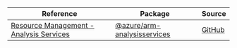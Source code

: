 | Reference | Package | Source |
|---|---|---|
|[Resource Management - Analysis Services](arm-analysisservices-readme.md)|[@azure/arm-analysisservices](https://www.npmjs.com/package/@azure/arm-analysisservices)|[GitHub](https://github.com/Azure/azure-sdk-for-js/blob/main/sdk/analysisservices/arm-analysisservices)|

